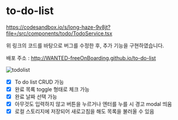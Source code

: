 # to-do-list

https://codesandbox.io/s/long-haze-9v8jt?file=/src/components/todo/TodoService.tsx

위 링크의 코드를 바탕으로 버그를 수정한 후, 추가 기능을 구현하였습니다.

배포 주소 : http://WANTED-freeOnBoarding.github.io/to-do-list

![todolist](https://user-images.githubusercontent.com/60090391/130322319-316aeaa2-431f-44e6-9a9b-acb1ef447868.gif)

- [x] To do list CRUD 가능
- [x] 완료 목룍 toggle 형태로 체크 가능
- [x] 완료 날짜 선택 가능
- [x] 아무것도 입력하지 않고 버튼을 누르거나 엔터를 누를 시 경고 modal 띄움
- [x] 로컬 스토리지에 저장되어 새로고침을 해도 목록을 불러올 수 있음
